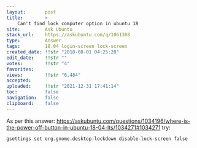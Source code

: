 ```yaml
---
layout:       post
title:        >
    Can't find lock computer option in ubuntu 18
site:         Ask Ubuntu
stack_url:    https://askubuntu.com/q/1061308
type:         Answer
tags:         18.04 login-screen lock-screen
created_date: !!str "2018-08-01 04:25:20"
edit_date:    !!str ""
votes:        !!str "4"
favorites:    
views:        !!str "6,484"
accepted:     
uploaded:     !!str "2021-12-31 17:41:14"
toc:          false
navigation:   false
clipboard:    false
---
```


As per this answer: https://askubuntu.com/questions/1034196/where-is-the-power-off-button-in-ubuntu-18-04-lts/1034271#1034271 try:

``` 
gsettings set org.gnome.desktop.lockdown disable-lock-screen false

```

